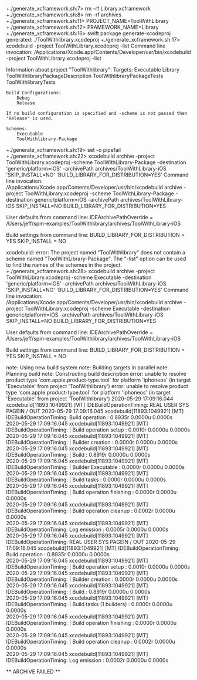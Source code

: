 +./generate_xcframework.sh:7> rm -rf Library.xcframework
+./generate_xcframework.sh:8> rm -rf archives
+./generate_xcframework.sh:11> PROJECT_NAME=ToolWithLibrary 
+./generate_xcframework.sh:12> FRAMEWORK_NAME=Library 
+./generate_xcframework.sh:16> swift package generate-xcodeproj
generated: ./ToolWithlibrary.xcodeproj
+./generate_xcframework.sh:17> xcodebuild -project ToolWithLibrary.xcodeproj -list
Command line invocation:
    /Applications/Xcode.app/Contents/Developer/usr/bin/xcodebuild -project ToolWithLibrary.xcodeproj -list

Information about project "ToolWithlibrary":
    Targets:
        Executable
        Library
        ToolWithlibraryPackageDescription
        ToolWithlibraryPackageTests
        ToolWithlibraryTests

    Build Configurations:
        Debug
        Release

    If no build configuration is specified and -scheme is not passed then "Release" is used.

    Schemes:
        Executable
        ToolWithlibrary-Package

+./generate_xcframework.sh:19> set -o pipefail
+./generate_xcframework.sh:22> xcodebuild archive -project ToolWithLibrary.xcodeproj -scheme ToolWithLibrary-Package -destination 'generic/platform=iOS' -archivePath archives/ToolWithLibrary-iOS 'SKIP_INSTALL=NO' 'BUILD_LIBRARY_FOR_DISTRIBUTION=YES'
Command line invocation:
    /Applications/Xcode.app/Contents/Developer/usr/bin/xcodebuild archive -project ToolWithLibrary.xcodeproj -scheme ToolWithLibrary-Package -destination generic/platform=iOS -archivePath archives/ToolWithLibrary-iOS SKIP_INSTALL=NO BUILD_LIBRARY_FOR_DISTRIBUTION=YES

User defaults from command line:
    IDEArchivePathOverride = /Users/jeff/spm-examples/ToolWithlibrary/archives/ToolWithLibrary-iOS

Build settings from command line:
    BUILD_LIBRARY_FOR_DISTRIBUTION = YES
    SKIP_INSTALL = NO

xcodebuild: error: The project named "ToolWithlibrary" does not contain a scheme named "ToolWithLibrary-Package". The "-list" option can be used to find the names of the schemes in the project.
+./generate_xcframework.sh:28> xcodebuild archive -project ToolWithLibrary.xcodeproj -scheme Executable -destination 'generic/platform=iOS' -archivePath archives/ToolWithLibrary-iOS 'SKIP_INSTALL=NO' 'BUILD_LIBRARY_FOR_DISTRIBUTION=YES'
Command line invocation:
    /Applications/Xcode.app/Contents/Developer/usr/bin/xcodebuild archive -project ToolWithLibrary.xcodeproj -scheme Executable -destination generic/platform=iOS -archivePath archives/ToolWithLibrary-iOS SKIP_INSTALL=NO BUILD_LIBRARY_FOR_DISTRIBUTION=YES

User defaults from command line:
    IDEArchivePathOverride = /Users/jeff/spm-examples/ToolWithlibrary/archives/ToolWithLibrary-iOS

Build settings from command line:
    BUILD_LIBRARY_FOR_DISTRIBUTION = YES
    SKIP_INSTALL = NO

note: Using new build system
note: Building targets in parallel
note: Planning build
note: Constructing build description
error: unable to resolve product type 'com.apple.product-type.tool' for platform 'iphoneos' (in target 'Executable' from project 'ToolWithlibrary')
error: unable to resolve product type 'com.apple.product-type.tool' for platform 'iphoneos' (in target 'Executable' from project 'ToolWithlibrary')
2020-05-29 17:09:16.044 xcodebuild[11893:1049921] [MT] IDEBuildOperationTiming:                                             REAL        USER         SYS  PAGEIN  /    OUT
2020-05-29 17:09:16.045 xcodebuild[11893:1049921] [MT] IDEBuildOperationTiming: Build operation                     :     0.8935r     0.0000u     0.0000s                
2020-05-29 17:09:16.045 xcodebuild[11893:1049921] [MT] IDEBuildOperationTiming: | Build operation setup               :     0.0010r     0.0000u     0.0000s                
2020-05-29 17:09:16.045 xcodebuild[11893:1049921] [MT] IDEBuildOperationTiming:   | Builder creation                    :     0.0000r     0.0000u     0.0000s                
2020-05-29 17:09:16.045 xcodebuild[11893:1049921] [MT] IDEBuildOperationTiming: | Build                               :     0.8919r     0.0000u     0.0000s                
2020-05-29 17:09:16.045 xcodebuild[11893:1049921] [MT] IDEBuildOperationTiming:   | Builder Executable                  :     0.0000r     0.0000u     0.0000s                
2020-05-29 17:09:16.045 xcodebuild[11893:1049921] [MT] IDEBuildOperationTiming:     | Build tasks                         :     0.0000r     0.0000u     0.0000s                
2020-05-29 17:09:16.045 xcodebuild[11893:1049921] [MT] IDEBuildOperationTiming: | Build operation finishing           :     0.0000r     0.0000u     0.0000s                
2020-05-29 17:09:16.045 xcodebuild[11893:1049921] [MT] IDEBuildOperationTiming: | Build operation cleanup             :     0.0002r     0.0000u     0.0000s                
2020-05-29 17:09:16.045 xcodebuild[11893:1049921] [MT] IDEBuildOperationTiming: Log emission                        :     0.0005r     0.0000u     0.0000s                
2020-05-29 17:09:16.045 xcodebuild[11893:1049921] [MT] IDEBuildOperationTiming:                                             REAL        USER         SYS  PAGEIN  /    OUT
2020-05-29 17:09:16.045 xcodebuild[11893:1049921] [MT] IDEBuildOperationTiming: Build operation                     :     0.8935r     0.0000u     0.0000s                
2020-05-29 17:09:16.045 xcodebuild[11893:1049921] [MT] IDEBuildOperationTiming: | Build operation setup               :     0.0010r     0.0000u     0.0000s                
2020-05-29 17:09:16.045 xcodebuild[11893:1049921] [MT] IDEBuildOperationTiming:   | Builder creation                    :     0.0000r     0.0000u     0.0000s                
2020-05-29 17:09:16.045 xcodebuild[11893:1049921] [MT] IDEBuildOperationTiming: | Build                               :     0.8919r     0.0000u     0.0000s                
2020-05-29 17:09:16.045 xcodebuild[11893:1049921] [MT] IDEBuildOperationTiming:   | Build tasks (1 builders)            :     0.0000r     0.0000u     0.0000s                
2020-05-29 17:09:16.045 xcodebuild[11893:1049921] [MT] IDEBuildOperationTiming: | Build operation finishing           :     0.0000r     0.0000u     0.0000s                
2020-05-29 17:09:16.045 xcodebuild[11893:1049921] [MT] IDEBuildOperationTiming: | Build operation cleanup             :     0.0002r     0.0000u     0.0000s                
2020-05-29 17:09:16.045 xcodebuild[11893:1049921] [MT] IDEBuildOperationTiming: Log emission                        :     0.0002r     0.0000u     0.0000s                

** ARCHIVE FAILED **

